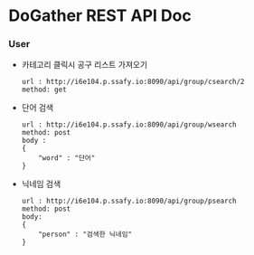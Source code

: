 # DoGather REST API Doc

### User

* 카테고리 클릭시 공구 리스트 가져오기

  ```
  url : http://i6e104.p.ssafy.io:8090/api/group/csearch/2
  method: get
  ```
  
* 단어 검색

  ```
  url : http://i6e104.p.ssafy.io:8090/api/group/wsearch
  method: post
  body : 
  {
      "word" : "단어"
  }
  ```

* 닉네임 검색

  ```
  url : http://i6e104.p.ssafy.io:8090/api/group/psearch
  method: post
  body:
  {
      "person" : "검색한 닉네임"
  }
  ```

  
